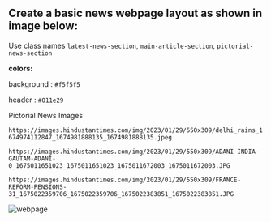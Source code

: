 ## Create a basic news webpage layout as shown in image below:

Use class names `latest-news-section`, `main-article-section`, `pictorial-news-section`

**colors:** 

background : `#f5f5f5`

header : `#011e29`

Pictorial News Images

`https://images.hindustantimes.com/img/2023/01/29/550x309/delhi_rains_1674974112847_1674981888135_1674981888135.jpeg`

`https://images.hindustantimes.com/img/2023/01/29/550x309/ADANI-INDIA-GAUTAM-ADANI-0_1675011651023_1675011651023_1675011672003_1675011672003.JPG`

`https://images.hindustantimes.com/img/2023/01/29/550x309/FRANCE-REFORM-PENSIONS-31_1675022359706_1675022359706_1675022383851_1675022383851.JPG`

![webpage](https://storage.googleapis.com/acciojob-open-file-collections/news-webpage.png)
